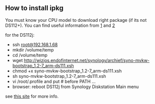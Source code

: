 
## How to install ipkg


You must know your CPU model to download right package (if its not DS112+). You can find useful information from [1](http://hoffmanns-cloud.de/synology/ipkg-auf-synology-installieren/) and [2](http://forum.synology.com/wiki/index.php/What_kind_of_CPU_does_my_NAS_have)

for the DS112j:

* ssh root@192.168.1.68 
* mkdir /volume/temp
* cd /volume/temp
* wget http://wizjos.endofinternet.net/synology/archief/syno-mvkw-bootstrap_1.2-7_arm-ds111.xsh
* chmod +x syno-mvkw-bootstrap_1.2-7_arm-ds111.xsh
* sh syno-mvkw-bootstrap_1.2-7_arm-ds111.xsh
* vi /root/.profile and put # before PATH ... 
* browser: reboot DS112j from Synology Diskstation Main menu






see [this site](http://jaaknt.blogspot.co.uk/2012/10/how-to-install-ipkg-to-synology-ds112.html) for more info.
